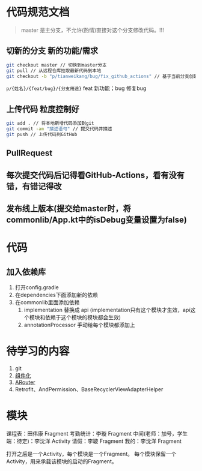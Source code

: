 # 代码规范文档
> master 是主分支，不允许(酌情)直接对这个分支修改代码。!!!

## 切新的分支 新的功能/需求
```bash
git checkout master // 切换到master分支
git pull // 从远程仓库拉取最新代码到本地
git checkout -b "p/tianweikang/bug/fix_github_actions" // 基于当前分支创建一个新的分支
```

`p/{姓名}/{feat/bug}/{分支用途}`
feat 新功能；bug 修复bug

## 上传代码 粒度控制好
```bash
git add . // 将本地新增代码添加到git
git commit -am "描述语句" // 提交代码并描述
git push // 上传代码到GitHub
```

## PullRequest

## 每次提交代码后记得看GitHub-Actions，看有没有错，有错记得改

## 发布线上版本(提交给master时，将commonlib/App.kt中的isDebug变量设置为false)

# 代码
## 加入依赖库
1. 打开config.gradle
2. 在dependencies下面添加新的依赖
3. 在commonlib里面添加依赖
    1. implementation 替换成 api
        (implementation只有这个模块才生效，api这个模块和依赖于这个模块的模块都会生效)
    3. annotationProcessor 手动给每个模块都添加上

# 待学习的内容
1. git
2. [组件化](https://github.com/renxuelong/ComponentDemo)
3. [ARouter](https://github.com/alibaba/ARouter/blob/master/README_CN.md)
4. Retrofit、AndPermission、BaseRecyclerViewAdapterHelper

# 模块
课程表：田伟康 Fragment
考勤统计：李璇 Fragment
中间(老师：加号，学生端：待定)：李沈洋 Activity
请假：李璇 Fragment
我的：李沈洋 Fragment

打开之后是一个Activity，每个模块是一个Fragment。
每个模块保留一个Activity，用来承载该模块的启动的Fragment。